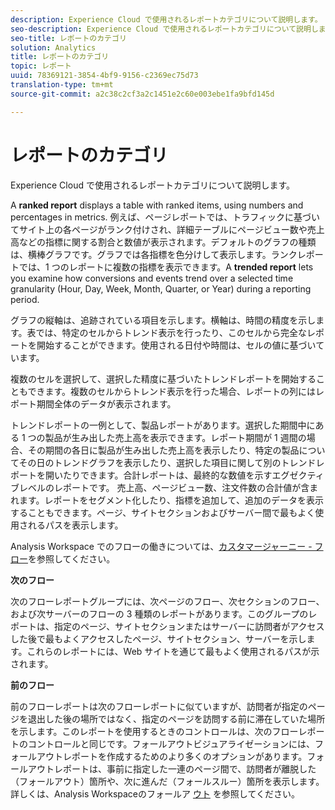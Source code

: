 ```yaml
---
description: Experience Cloud で使用されるレポートカテゴリについて説明します。
seo-description: Experience Cloud で使用されるレポートカテゴリについて説明します。
seo-title: レポートのカテゴリ
solution: Analytics
title: レポートのカテゴリ
topic: レポート
uuid: 78369121-3854-4bf9-9156-c2369ec75d73
translation-type: tm+mt
source-git-commit: a2c38c2cf3a2c1451e2c60e003ebe1fa9bfd145d

---
```



# レポートのカテゴリ

Experience Cloud で使用されるレポートカテゴリについて説明します。

A **ranked report** displays a table with ranked items, using numbers and percentages in metrics. 例えば、ページレポートでは、トラフィックに基づいてサイト上の各ページがランク付けされ、詳細テーブルにページビュー数や売上高などの指標に関する割合と数値が表示されます。デフォルトのグラフの種類は、横棒グラフです。グラフでは各指標を色分けして表示します。ランクレポートでは、1 つのレポートに複数の指標を表示できます。A **trended report** lets you examine how conversions and events trend over a selected time granularity (Hour, Day, Week, Month, Quarter, or Year) during a reporting period.

グラフの縦軸は、追跡されている項目を示します。横軸は、時間の精度を示します。表では、特定のセルからトレンド表示を行ったり、このセルから完全なレポートを開始することができます。使用される日付や時間は、セルの値に基づいています。

複数のセルを選択して、選択した精度に基づいたトレンドレポートを開始することもできます。複数のセルからトレンド表示を行った場合、レポートの列にはレポート期間全体のデータが表示されます。

トレンドレポートの一例として、製品レポートがあります。選択した期間中にある 1 つの製品が生み出した売上高を表示できます。レポート期間が 1 週間の場合、その期間の各日に製品が生み出した売上高を表示したり、特定の製品についてその日のトレンドグラフを表示したり、選択した項目に関して別のトレンドレポートを開いたりできます。合計レポートは、最終的な数値を示すエグゼクティブレベルのレポートです。 売上高、ページビュー数、注文件数の合計値が含まれます。レポートをセグメント化したり、指標を追加して、追加のデータを表示することもできます。ページ、サイトセクションおよびサーバー間で最もよく使用されるパスを表示します。

Analysis Workspace でのフローの働きについては、[カスタマージャーニー - フロー](https://marketing.adobe.com/resources/help/en_US/analytics/analysis-workspace/flow.html)を参照してください。

**次のフロー**

次のフローレポートグループには、次ページのフロー、次セクションのフロー、および次サーバーのフローの 3 種類のレポートがあります。このグループのレポートは、指定のページ、サイトセクションまたはサーバーに訪問者がアクセスした後で最もよくアクセスしたページ、サイトセクション、サーバーを示します。これらのレポートには、Web サイトを通じて最もよく使用されるパスが示されます。

**前のフロー**

前のフローレポートは次のフローレポートに似ていますが、訪問者が指定のページを退出した後の場所ではなく、指定のページを訪問する前に滞在していた場所を示します。このレポートを使用するときのコントロールは、次のフローレポートのコントロールと同じです。フォールアウトビジュアライゼーションには、フォールアウトレポートを作成するためのより多くのオプションがあります。フォールアウトレポートは、事前に指定した一連のページ間で、訪問者が離脱した（フォールアウト）箇所や、次に進んだ（フォールスルー）箇所を表示します。詳しくは、Analysis Workspaceのフォールア [ウト](https://marketing.adobe.com/resources/help/en_US/analytics/analysis-workspace/fallout_flow.html) を参照してください。
